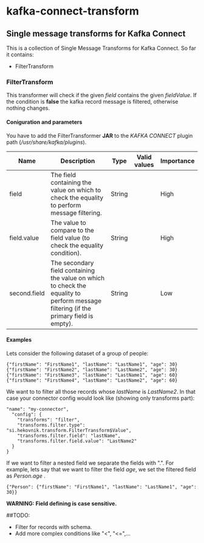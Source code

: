 # kafka-connect-transform

## Single message transforms for Kafka Connect

This is a collection of Single Message Transforms for Kafka Connect. So far it contains:
* FilterTransform

### FilterTransform

This transformer will check if the given *field* contains the given *fieldValue*. If the condition is **false** the kafka record message is filtered, otherwise nothing changes. 

#### Coniguration and parameters
You have to add the FilterTransformer **JAR** to the *KAFKA CONNECT* plugin path (*/usr/share/kafka/plugins*).

Name | Description | Type | Valid values | Importance
---- | ----------- | ---- | ------------ | ------------
field | The field containing the value on which to check the equality to perform message filtering. | String |  | High
field.value | The value to compare to the field value (to check the equality condition). | String | | High
second.field | The secondary field containing the value on which to check the equality to perform message filtering (if the primary field is empty). | String |  | Low

#### Examples

Lets consider the following dataset of a group of people:

```
{"firstName": "FirstName1", "lastName": "LastName1", "age": 30}
{"firstName": "FirstName2", "lastName": "LastName2", "age": 30}
{"firstName": "FirstName3", "lastName": "LastName1", "age": 60}
{"firstName": "FirstName4", "lastName": "LastName2", "age": 60}
```

We want to to filter all those records whose *lastName* is *LastName2*. In that case your connector config would look like (showing only transforms part):
```
"name": "my-connector",
  "config": {
	"transforms": "filter",		
	"transforms.filter.type": "si.hekovnik.transform.FilterTransform$Value",
	"transforms.filter.field": "lastName",
	"transforms.filter.field.value": "LastName2"
  }
} 
```
If we want to filter a nested field we separate the fields with ".".
For example, lets say that we want to filter the field *age*, we set the filtered field as *Person.age* .
```
{"Person": {"firstName": "FirstName1", "lastName": "LastName1", "age": 30}}
```

**WARNING: Field defining is case sensitive.**

##TODO:
+ Filter for records with schema.
+ Add more complex conditions like "<", "<=",...